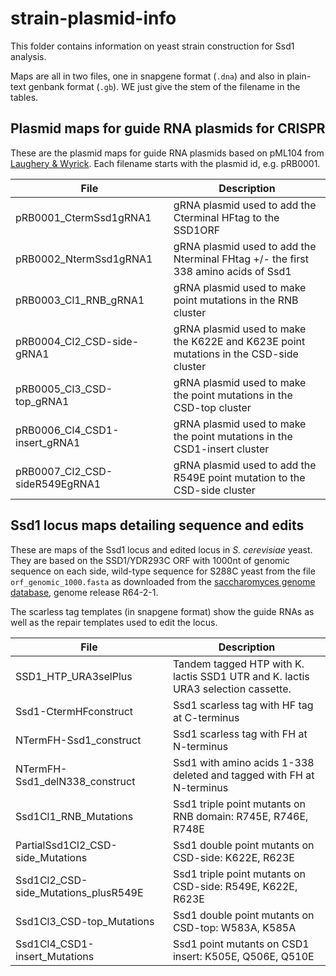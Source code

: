 # strain-plasmid-info

This folder contains information on yeast strain construction for Ssd1 analysis.

Maps are all in two files, one in snapgene format (`.dna`) and also in plain-text genbank format (`.gb`).
WE just give the stem of the filename in the tables.

## Plasmid maps for guide RNA plasmids for CRISPR

These are the plasmid maps for guide RNA plasmids based on pML104 from [Laughery & Wyrick](https://doi.org/10.1002/cpmb.110).
Each filename starts with the plasmid id, e.g. pRB0001.


| File | Description |
|-|-|
| pRB0001_CtermSsd1gRNA1 | gRNA plasmid used to add the  Cterminal HFtag to the  SSD1ORF  |
| pRB0002_NtermSsd1gRNA1 | gRNA plasmid used to add the Nterminal FHtag +/- the first 338 amino acids of Ssd1 |
| pRB0003_Cl1_RNB_gRNA1 | gRNA plasmid used to make point mutations in the RNB cluster |
| pRB0004_Cl2_CSD-side-gRNA1 | gRNA plasmid used to make the K622E and K623E point mutations in the CSD-side cluster |
| pRB0005_Cl3_CSD-top_gRNA1 | gRNA plasmid used to make the point mutations in the CSD-top cluster |
| pRB0006_Cl4_CSD1-insert_gRNA1 | gRNA plasmid used to make the point mutations in the CSD1-insert cluster |
| pRB0007_Cl2_CSD-sideR549EgRNA1 | gRNA plasmid used to add the R549E point mutation to the CSD-side cluster |


## Ssd1 locus maps detailing sequence and edits

These are maps of the Ssd1 locus and edited locus in _S. cerevisiae_ yeast.
They are based on the SSD1/YDR293C ORF with 1000nt of genomic sequence on each side, wild-type sequence for S288C yeast from the file `orf_genomic_1000.fasta` as downloaded from the [saccharomyces genome database](https://www.yeastgenome.org/), genome release R64-2-1.

The scarless tag templates (in snapgene format) show the guide RNAs as well as the repair templates used to edit the locus.

| File | Description
|-|-|
| SSD1_HTP_URA3selPlus | Tandem tagged HTP with K. lactis SSD1 UTR and K. lactis URA3 selection cassette. |
| Ssd1-CtermHFconstruct | Ssd1 scarless tag with HF tag at C-terminus |
| NTermFH-Ssd1_construct | Ssd1 scarless tag with FH at N-terminus |
| NTermFH-Ssd1_delN338_construct | Ssd1 with amino acids 1-338 deleted and tagged with FH at N-terminus |
| Ssd1Cl1_RNB_Mutations | Ssd1 triple point mutants on RNB domain: R745E, R746E, R748E |
| PartialSsd1Cl2_CSD-side_Mutations | Ssd1 double point mutants on CSD-side: K622E, R623E  |
| Ssd1Cl2_CSD-side_Mutations_plusR549E | Ssd1 triple point mutants on CSD-side: R549E, K622E, R623E |
| Ssd1Cl3_CSD-top_Mutations | Ssd1 double point mutants on CSD-top: W583A, K585A |
| Ssd1Cl4_CSD1-insert_Mutations | Ssd1 point mutants on CSD1 insert: K505E, Q506E, Q510E |

